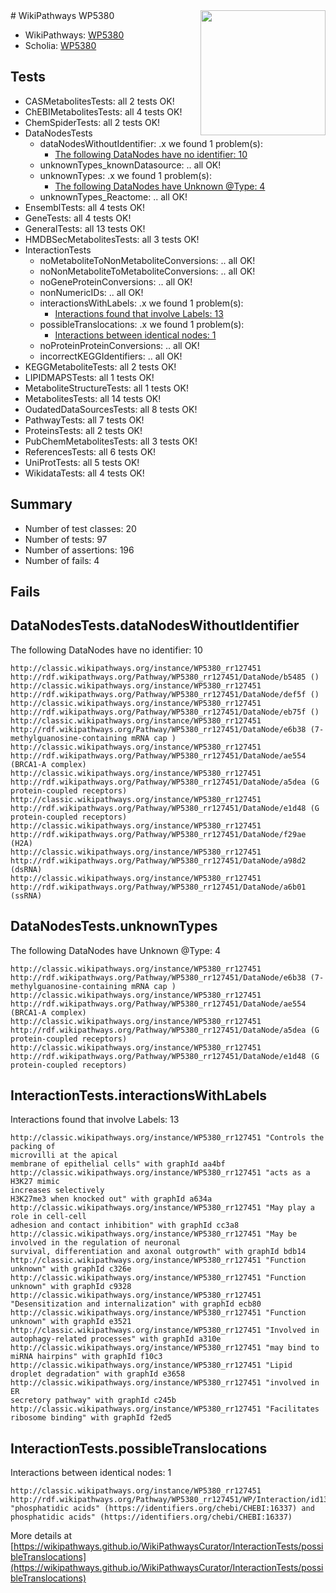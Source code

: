 <img style="float: right; width: 200px" src="https://upload.wikimedia.org/wikipedia/commons/thumb/8/83/Wplogo_with_text_500.png/640px-Wplogo_with_text_500.png" />
# WikiPathways WP5380

* WikiPathways: [WP5380](https://wikipathways.org/pathways/WP5380)
* Scholia: [WP5380](https://scholia.toolforge.org/wikipathways/WP5380)
## Tests
* CASMetabolitesTests: all 2 tests OK!
* ChEBIMetabolitesTests: all 4 tests OK!
* ChemSpiderTests: all 2 tests OK!
* DataNodesTests
    * dataNodesWithoutIdentifier: .x we found 1 problem(s):
        * [The following DataNodes have no identifier: 10](#8792c490)
    * unknownTypes_knownDatasource: .. all OK!
    * unknownTypes: .x we found 1 problem(s):
        * [The following DataNodes have Unknown @Type: 4](#839973e2)
    * unknownTypes_Reactome: .. all OK!
* EnsemblTests: all 4 tests OK!
* GeneTests: all 4 tests OK!
* GeneralTests: all 13 tests OK!
* HMDBSecMetabolitesTests: all 3 tests OK!
* InteractionTests
    * noMetaboliteToNonMetaboliteConversions: .. all OK!
    * noNonMetaboliteToMetaboliteConversions: .. all OK!
    * noGeneProteinConversions: .. all OK!
    * nonNumericIDs: .. all OK!
    * interactionsWithLabels: .x we found 1 problem(s):
        * [Interactions found that involve Labels: 13](#fe97a8bb)
    * possibleTranslocations: .x we found 1 problem(s):
        * [Interactions between identical nodes: 1](#1c118206)
    * noProteinProteinConversions: .. all OK!
    * incorrectKEGGIdentifiers: .. all OK!
* KEGGMetaboliteTests: all 2 tests OK!
* LIPIDMAPSTests: all 1 tests OK!
* MetaboliteStructureTests: all 1 tests OK!
* MetabolitesTests: all 14 tests OK!
* OudatedDataSourcesTests: all 8 tests OK!
* PathwayTests: all 7 tests OK!
* ProteinsTests: all 2 tests OK!
* PubChemMetabolitesTests: all 3 tests OK!
* ReferencesTests: all 6 tests OK!
* UniProtTests: all 5 tests OK!
* WikidataTests: all 4 tests OK!


## Summary

* Number of test classes: 20
* Number of tests: 97
* Number of assertions: 196
* Number of fails: 4

## Fails

<a name="8792c490" />

## DataNodesTests.dataNodesWithoutIdentifier

The following DataNodes have no identifier: 10
```
http://classic.wikipathways.org/instance/WP5380_rr127451 http://rdf.wikipathways.org/Pathway/WP5380_rr127451/DataNode/b5485 ()
http://classic.wikipathways.org/instance/WP5380_rr127451 http://rdf.wikipathways.org/Pathway/WP5380_rr127451/DataNode/def5f ()
http://classic.wikipathways.org/instance/WP5380_rr127451 http://rdf.wikipathways.org/Pathway/WP5380_rr127451/DataNode/eb75f ()
http://classic.wikipathways.org/instance/WP5380_rr127451 http://rdf.wikipathways.org/Pathway/WP5380_rr127451/DataNode/e6b38 (7-methylguanosine-containing mRNA cap )
http://classic.wikipathways.org/instance/WP5380_rr127451 http://rdf.wikipathways.org/Pathway/WP5380_rr127451/DataNode/ae554 (BRCA1-A complex)
http://classic.wikipathways.org/instance/WP5380_rr127451 http://rdf.wikipathways.org/Pathway/WP5380_rr127451/DataNode/a5dea (G protein-coupled receptors)
http://classic.wikipathways.org/instance/WP5380_rr127451 http://rdf.wikipathways.org/Pathway/WP5380_rr127451/DataNode/e1d48 (G protein-coupled receptors)
http://classic.wikipathways.org/instance/WP5380_rr127451 http://rdf.wikipathways.org/Pathway/WP5380_rr127451/DataNode/f29ae (H2A)
http://classic.wikipathways.org/instance/WP5380_rr127451 http://rdf.wikipathways.org/Pathway/WP5380_rr127451/DataNode/a98d2 (dsRNA)
http://classic.wikipathways.org/instance/WP5380_rr127451 http://rdf.wikipathways.org/Pathway/WP5380_rr127451/DataNode/a6b01 (ssRNA)
```

<a name="839973e2" />

## DataNodesTests.unknownTypes

The following DataNodes have Unknown @Type: 4
```
http://classic.wikipathways.org/instance/WP5380_rr127451 http://rdf.wikipathways.org/Pathway/WP5380_rr127451/DataNode/e6b38 (7-methylguanosine-containing mRNA cap )
http://classic.wikipathways.org/instance/WP5380_rr127451 http://rdf.wikipathways.org/Pathway/WP5380_rr127451/DataNode/ae554 (BRCA1-A complex)
http://classic.wikipathways.org/instance/WP5380_rr127451 http://rdf.wikipathways.org/Pathway/WP5380_rr127451/DataNode/a5dea (G protein-coupled receptors)
http://classic.wikipathways.org/instance/WP5380_rr127451 http://rdf.wikipathways.org/Pathway/WP5380_rr127451/DataNode/e1d48 (G protein-coupled receptors)
```

<a name="fe97a8bb" />

## InteractionTests.interactionsWithLabels

Interactions found that involve Labels: 13
```
http://classic.wikipathways.org/instance/WP5380_rr127451 "Controls the packing of 
microvilli at the apical 
membrane of epithelial cells" with graphId aa4bf
http://classic.wikipathways.org/instance/WP5380_rr127451 "acts as a H3K27 mimic
increases selectively 
H3K27me3 when knocked out" with graphId a634a
http://classic.wikipathways.org/instance/WP5380_rr127451 "May play a role in cell-cell 
adhesion and contact inhibition" with graphId cc3a8
http://classic.wikipathways.org/instance/WP5380_rr127451 "May be involved in the regulation of neuronal
survival, differentiation and axonal outgrowth" with graphId bdb14
http://classic.wikipathways.org/instance/WP5380_rr127451 "Function unknown" with graphId c326e
http://classic.wikipathways.org/instance/WP5380_rr127451 "Function unknown" with graphId c9328
http://classic.wikipathways.org/instance/WP5380_rr127451 "Desensitization and internalization" with graphId ecb80
http://classic.wikipathways.org/instance/WP5380_rr127451 "Function unknown" with graphId e3521
http://classic.wikipathways.org/instance/WP5380_rr127451 "Involved in 
autophagy-related processes" with graphId a310e
http://classic.wikipathways.org/instance/WP5380_rr127451 "may bind to 
miRNA hairpins" with graphId f10c3
http://classic.wikipathways.org/instance/WP5380_rr127451 "Lipid droplet degradation" with graphId e3658
http://classic.wikipathways.org/instance/WP5380_rr127451 "involved in ER 
secretory pathway" with graphId c245b
http://classic.wikipathways.org/instance/WP5380_rr127451 "Facilitates ribosome binding" with graphId f2ed5
```

<a name="1c118206" />

## InteractionTests.possibleTranslocations

Interactions between identical nodes: 1
```
http://classic.wikipathways.org/instance/WP5380_rr127451 http://rdf.wikipathways.org/Pathway/WP5380_rr127451/WP/Interaction/id1370f857 "phosphatidic acids" (https://identifiers.org/chebi/CHEBI:16337) and 
phosphatidic acids" (https://identifiers.org/chebi/CHEBI:16337)
```

More details at [https://wikipathways.github.io/WikiPathwaysCurator/InteractionTests/possibleTranslocations](https://wikipathways.github.io/WikiPathwaysCurator/InteractionTests/possibleTranslocations)

